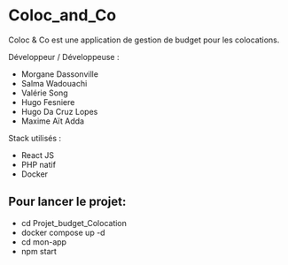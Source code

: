 # Coloc_and_Co
Coloc &amp; Co est une application de gestion de budget pour les colocations.

Développeur / Développeuse :

 - Morgane Dassonville
 - Salma Wadouachi
 - Valérie Song
 - Hugo Fesniere
 - Hugo Da Cruz Lopes
 - Maxime Aït Adda
 
 Stack utilisés :
 
 - React JS
 - PHP natif
 - Docker

## Pour lancer le projet:
- cd Projet_budget_Colocation
- docker compose up -d
- cd mon-app
- npm start
